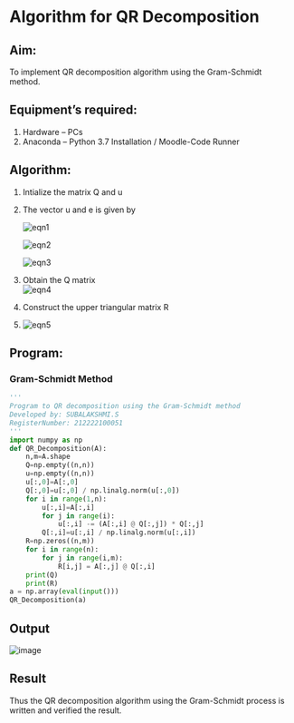# Algorithm for QR Decomposition
## Aim:
To implement QR decomposition algorithm using the Gram-Schmidt method.
## Equipment’s required:
1.	Hardware – PCs
2.	Anaconda – Python 3.7 Installation / Moodle-Code Runner
## Algorithm:
1.	Intialize the matrix Q and u
2.	The vector u and e is given by

    ![eqn1](./ex4.jpg)

    ![eqn2](./ex6.jpg)

    ![eqn3](./ex3.jpg)

3.	Obtain the Q matrix   
    ![eqn4](./ex1.jpg)

4.	Construct the upper triangular matrix R

5.   ![eqn5](./ex2.jpg)



## Program:
### Gram-Schmidt Method
```py
''' 
Program to QR decomposition using the Gram-Schmidt method
Developed by: SUBALAKSHMI.S
RegisterNumber: 212222100051
'''
import numpy as np
def QR_Decomposition(A):
    n,m=A.shape
    Q=np.empty((n,n))
    u=np.empty((n,n))
    u[:,0]=A[:,0]
    Q[:,0]=u[:,0] / np.linalg.norm(u[:,0])
    for i in range(1,n):
        u[:,i]=A[:,i]
        for j in range(i):
            u[:,i] -= (A[:,i] @ Q[:,j]) * Q[:,j]
        Q[:,i]=u[:,i] / np.linalg.norm(u[:,i])
    R=np.zeros((n,m))
    for i in range(n):
        for j in range(i,m):
            R[i,j] = A[:,j] @ Q[:,i]
    print(Q)
    print(R)
a = np.array(eval(input()))
QR_Decomposition(a)
```

## Output

![image](https://github.com/Subalakshmisuresh/QRdecomposition/assets/121957896/f94d1b27-8d31-4f89-bb7f-e7a3bc000f2e)


## Result
Thus the QR decomposition algorithm using the Gram-Schmidt process is written and verified the result.
